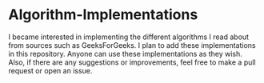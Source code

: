 # Algorithm-Implementations

I became interested in implementing the different algorithms I read about from sources such as GeeksForGeeks. I plan to add these implementations in this repository. Anyone can use these implementations as they wish. Also, if there are any suggestions or improvements, feel free to make a pull request or open an issue.
